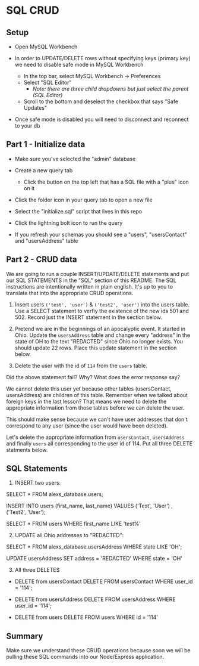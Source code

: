 # SQL CRUD

## Setup

* Open MySQL Workbench

* In order to UPDATE/DELETE rows without specifying keys (primary key) we need to disable safe mode in MySQL Workbench

  * In the top bar, select MySQL Workbench -> Preferences
  * Select "SQL Editor"
    * _Note: there are three child dropdowns but just select the parent (SQL Editor)_
  * Scroll to the bottom and deselect the checkbox that says "Safe Updates"

* Once safe mode is disabled you will need to disconnect and reconnect to your db

## Part 1 - Initialize data

* Make sure you've selected the "admin" database

* Create a new query tab
  * Click the button on the top left that has a SQL file with a "plus" icon on it

* Click the folder icon in your query tab to open a new file

* Select the "initialize.sql" script that lives in this repo

* Click the lightning bolt icon to run the query

* If you refresh your schemas you should see a "users", "usersContact" and "usersAddress" table

## Part 2 - CRUD data

We are going to run a couple INSERT/UPDATE/DELETE statements and put our SQL STATEMENTS in the "SQL" section of this README. The SQL instructions are intentionally written in plain english. It's up to you to translate that into the appropriate CRUD operations.

1. Insert users `('test', 'user')` & `('test2', 'user')` into the users table. Use a SELECT statement to verfiy the existence of the new ids 501 and 502. Record just the INSERT statement in the section below. 

2. Pretend we are in the beginnings of an apocalyptic event. It started in Ohio. Update the `usersAddress` table and change every "address" in the state of OH to the text "REDACTED" since Ohio no longer exists. You should update 22 rows. Place this update statement in the section below. 

3. Delete the user with the id of `114` from the `users` table.

Did the above statement fail? Why? What does the error response say?

We cannot delete this user yet because other tables (usersContact, usersAddress) are children of this table. Remember when we talked about foreign keys in the last lesson? That means we need to delete the appropriate information from those tables before we can delete the user. 

This should make sense because we can't have user addresses that don't correspond to any user (since the user would have been deleted).

Let's delete the appropriate information from `usersContact`, `usersAddress` and finally `users` all corresponding to the user id of 114. Put all three DELETE statments below.


## SQL Statements

1. INSERT two users:
<!-- to see the database table -->
SELECT * 
FROM alexs_database.users;

<!-- to insert two users -->
INSERT INTO users
	(first_name, last_name)
 VALUES
 	('Test', 'User') ,
    ('Test2', 'User');

<!-- to see the users you just inserted only -->
SELECT * FROM users WHERE first_name LIKE 'test%'


2. UPDATE all Ohio addresses to "REDACTED":
<!-- to see only OH state -->
SELECT * FROM alexs_database.usersAddress 
WHERE state 
LIKE 'OH';

<!-- change all addresses in OH to REDACTED -->
UPDATE usersAddress 
SET address = 'REDACTED' 
WHERE state = 'OH'	


3. All three DELETES

* DELETE from usersContact
DELETE FROM 
usersContact
WHERE user_id = '114';

* DELETE from usersAddress
DELETE FROM 
usersAddress
WHERE user_id = '114';


* DELETE from users
DELETE FROM
users
WHERE id = '114'

## Summary

Make sure we understand these CRUD operations because soon we will be pulling these SQL commands into our Node/Express application.
